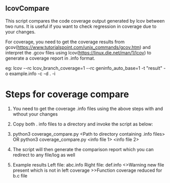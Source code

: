 ## lcovCompare
This script compares the code coverage output generated by lcov between two runs. 
It is useful if you want to check regression in coverage due to your changes.

For coverage, you need to get the coverage results from gcov(https://www.tutorialspoint.com/unix_commands/gcov.htm)
and interpret the .gcov files using lcov(https://linux.die.net/man/1/lcov) to generate a coverage report in .info format.

eg: lcov --rc lcov_branch_coverage=1 --rc geninfo_auto_base=1 -t "result" -o example.info -c -d . -i

# Steps for coverage compare 
1. You need to get the coverage .info files using the above steps with and wthout your changes
2. Copy both . info files to a directory and invoke the script as below:

3. python3 coverage_compare.py <Path to directory containing .info files>
			OR
   python3 coverage_compare.py <info file 1> <info file 2>

4. The script will then generate the comparison report which you can redirect to any file/log as well

5. Example results
   Left file: abc.info       Right file: def.info
   <<Branch cov reduced 
   for a.c file
                             >>Warning new file present which is not in left coverage
                             >>Function coverage reduced for b.c file
